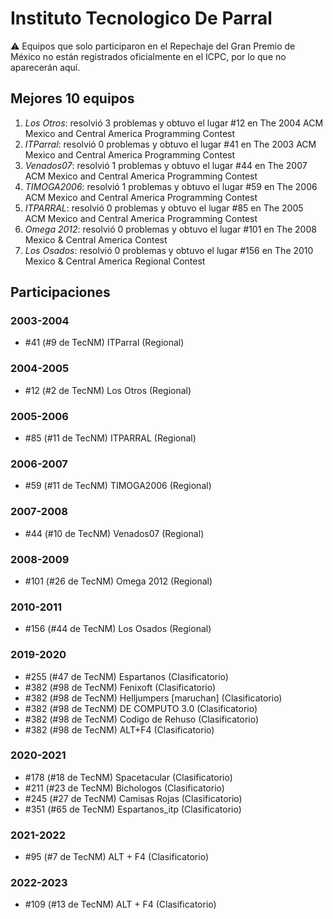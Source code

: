 # Instituto Tecnologico De Parral

:warning: Equipos que solo participaron en el Repechaje del Gran Premio de México no están registrados oficialmente en el ICPC, por lo que no aparecerán aquí.

## Mejores 10 equipos

1. _Los Otros_: resolvió 3 problemas y obtuvo el lugar #12 en The 2004 ACM Mexico and Central America Programming Contest
1. _ITParral_: resolvió 0 problemas y obtuvo el lugar #41 en The 2003 ACM Mexico and Central America Programming Contest
1. _Venados07_: resolvió 1 problemas y obtuvo el lugar #44 en The 2007 ACM Mexico and Central America Programming Contest
1. _TIMOGA2006_: resolvió 1 problemas y obtuvo el lugar #59 en The 2006 ACM Mexico and Central America Programming Contest
1. _ITPARRAL_: resolvió 0 problemas y obtuvo el lugar #85 en The 2005 ACM Mexico and Central America Programming Contest
1. _Omega 2012_: resolvió 0 problemas y obtuvo el lugar #101 en The 2008 Mexico & Central America Contest
1. _Los Osados_: resolvió 0 problemas y obtuvo el lugar #156 en The 2010 Mexico & Central America Regional Contest

## Participaciones

### 2003-2004

- #41 (#9 de TecNM) ITParral (Regional)

### 2004-2005

- #12 (#2 de TecNM) Los Otros (Regional)

### 2005-2006

- #85 (#11 de TecNM) ITPARRAL (Regional)

### 2006-2007

- #59 (#11 de TecNM) TIMOGA2006 (Regional)

### 2007-2008

- #44 (#10 de TecNM) Venados07 (Regional)

### 2008-2009

- #101 (#26 de TecNM) Omega 2012 (Regional)

### 2010-2011

- #156 (#44 de TecNM) Los Osados (Regional)

### 2019-2020

- #255 (#47 de TecNM) Espartanos (Clasificatorio)
- #382 (#98 de TecNM) Fenixoft (Clasificatorio)
- #382 (#98 de TecNM) Helljumpers [maruchan] (Clasificatorio)
- #382 (#98 de TecNM) DE COMPUTO 3.0 (Clasificatorio)
- #382 (#98 de TecNM) Codigo de Rehuso (Clasificatorio)
- #382 (#98 de TecNM) ALT+F4 (Clasificatorio)

### 2020-2021

- #178 (#18 de TecNM) Spacetacular (Clasificatorio)
- #211 (#23 de TecNM) Bichologos (Clasificatorio)
- #245 (#27 de TecNM) Camisas Rojas (Clasificatorio)
- #351 (#65 de TecNM) Espartanos_itp (Clasificatorio)

### 2021-2022

- #95 (#7 de TecNM) ALT + F4 (Clasificatorio)

### 2022-2023

- #109 (#13 de TecNM) ALT + F4 (Clasificatorio)



